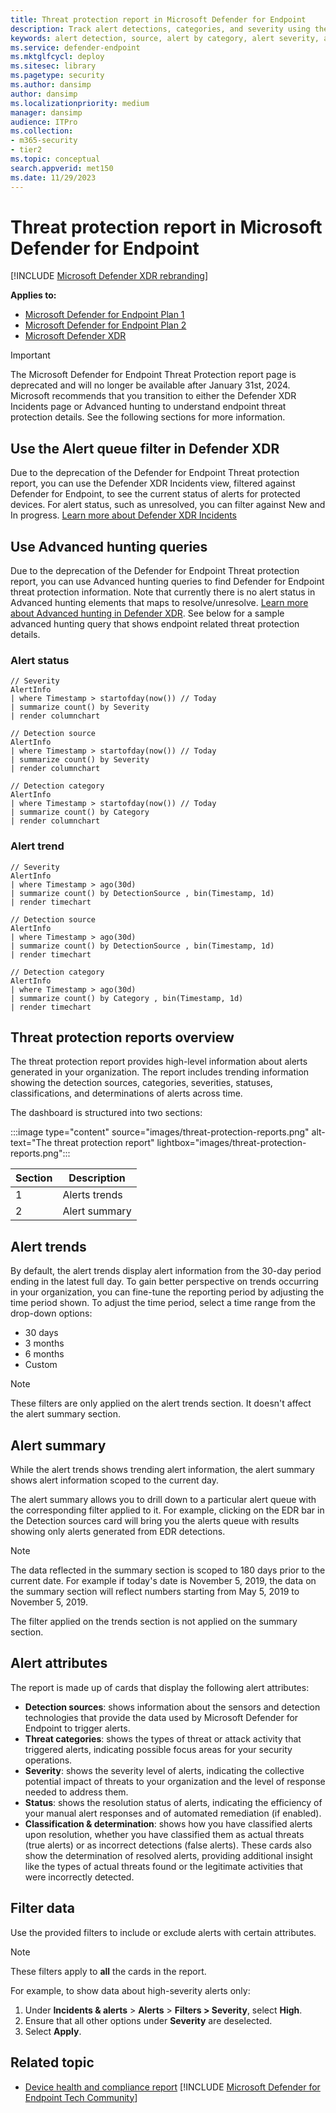 ```yaml
---
title: Threat protection report in Microsoft Defender for Endpoint
description: Track alert detections, categories, and severity using the threat protection report
keywords: alert detection, source, alert by category, alert severity, alert classification, determination
ms.service: defender-endpoint
ms.mktglfcycl: deploy
ms.sitesec: library
ms.pagetype: security
ms.author: dansimp
author: dansimp
ms.localizationpriority: medium
manager: dansimp
audience: ITPro
ms.collection:
- m365-security
- tier2
ms.topic: conceptual
search.appverid: met150
ms.date: 11/29/2023
---
```


# Threat protection report in Microsoft Defender for Endpoint

[!INCLUDE [Microsoft Defender XDR rebranding](../../includes/microsoft-defender.md)]


**Applies to:**

- [Microsoft Defender for Endpoint Plan 1](https://go.microsoft.com/fwlink/p/?linkid=2154037)
- [Microsoft Defender for Endpoint Plan 2](https://go.microsoft.com/fwlink/?linkid=2154037)
- [Microsoft Defender XDR](https://go.microsoft.com/fwlink/?linkid=2118804)

> [!IMPORTANT]
> The Microsoft Defender for Endpoint Threat Protection report page is deprecated and will no longer be available after January 31st, 2024. Microsoft recommends that you transition to either the Defender XDR Incidents page or Advanced hunting to understand endpoint threat protection details. See the following sections for more information.

## Use the Alert queue filter in Defender XDR
Due to the deprecation of the Defender for Endpoint Threat protection report, you can use the Defender XDR Incidents view, filtered against Defender for Endpoint, to see the current status of alerts for protected devices. For alert status, such as unresolved, you can filter against New and In progress. [Learn more about Defender XDR Incidents](../defender/incident-queue.md#available-filters)

## Use Advanced hunting queries
Due to the deprecation of the Defender for Endpoint Threat protection report, you can use Advanced hunting queries to find Defender for Endpoint threat protection information.  Note that currently there is no alert status in Advanced hunting elements that maps to resolve/unresolve. [Learn more about Advanced hunting in Defender XDR](../defender/advanced-hunting-overview.md). See below for a sample advanced hunting query that shows endpoint related threat protection details.

### Alert status
```kusto
// Severity
AlertInfo
| where Timestamp > startofday(now()) // Today
| summarize count() by Severity
| render columnchart

// Detection source
AlertInfo
| where Timestamp > startofday(now()) // Today
| summarize count() by Severity
| render columnchart

// Detection category
AlertInfo
| where Timestamp > startofday(now()) // Today
| summarize count() by Category
| render columnchart
```


### Alert trend

```kusto
// Severity
AlertInfo
| where Timestamp > ago(30d)
| summarize count() by DetectionSource , bin(Timestamp, 1d)
| render timechart

// Detection source
AlertInfo
| where Timestamp > ago(30d)
| summarize count() by DetectionSource , bin(Timestamp, 1d)
| render timechart

// Detection category
AlertInfo
| where Timestamp > ago(30d)
| summarize count() by Category , bin(Timestamp, 1d)
| render timechart
```

## Threat protection reports overview

The threat protection report provides high-level information about alerts generated in your organization. The report includes trending information showing the detection sources, categories, severities, statuses, classifications, and determinations of alerts across time.

The dashboard is structured into two sections:

:::image type="content" source="images/threat-protection-reports.png" alt-text="The threat protection report" lightbox="images/threat-protection-reports.png":::

Section|Description
---|---
1|Alerts trends
2|Alert summary

## Alert trends
By default, the alert trends display alert information from the 30-day period ending in the latest full day. To gain better perspective on trends occurring in your organization, you can fine-tune the reporting period by adjusting the time period shown. To adjust the time period, select a time range from the drop-down options:

- 30 days
- 3 months
- 6 months
- Custom

> [!NOTE]
> These filters are only applied on the alert trends section. It doesn't affect the alert summary section.

## Alert summary

While the alert trends shows trending alert information, the alert summary shows alert information scoped to the current day.

 The alert summary allows you to drill down to a particular alert queue with the corresponding filter applied to it. For example, clicking on the EDR bar in the Detection sources card will bring you the alerts queue with results showing only alerts generated from EDR detections.

> [!NOTE]
> The data reflected in the summary section is scoped to 180 days prior to the current date. For example if today's date is November 5, 2019, the data on the summary section will reflect numbers starting from May 5, 2019 to November 5, 2019.
>
> The filter applied on the trends section is not applied on the summary section.

## Alert attributes

The report is made up of cards that display the following alert attributes:

- **Detection sources**: shows information about the sensors and detection technologies that provide the data used by Microsoft Defender for Endpoint to trigger alerts.
- **Threat categories**: shows the types of threat or attack activity that triggered alerts, indicating possible focus areas for your security operations.
- **Severity**: shows the severity level of alerts, indicating the collective potential impact of threats to your organization and the level of response needed to address them.
- **Status**: shows the resolution status of alerts, indicating the efficiency of your manual alert responses and of automated remediation (if enabled).
- **Classification & determination**: shows how you have classified alerts upon resolution, whether you have classified them as actual threats (true alerts) or as incorrect detections (false alerts). These cards also show the determination of resolved alerts, providing additional insight like the types of actual threats found or the legitimate activities that were incorrectly detected.

## Filter data

Use the provided filters to include or exclude alerts with certain attributes.

> [!NOTE]
> These filters apply to **all** the cards in the report.

For example, to show data about high-severity alerts only:

1. Under **Incidents & alerts** \> **Alerts** \> **Filters > Severity**, select **High**.
2. Ensure that all other options under **Severity** are deselected.
3. Select **Apply**.

## Related topic

- [Device health and compliance report](device-health-reports.md)
[!INCLUDE [Microsoft Defender for Endpoint Tech Community](../../includes/defender-mde-techcommunity.md)]
